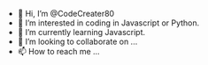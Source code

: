 - 👋 Hi, I’m @CodeCreater80
- 👀 I’m interested in coding in Javascript or Python.
- 🌱 I’m currently learning Javascript.
- 💞️ I’m looking to collaborate on ...
- 📫 How to reach me ...

<!---
CodeCreater80/CodeCreater80 is a ✨ special ✨ repository because its `README.md` (this file) appears on your GitHub profile.
You can click the Preview link to take a look at your changes.
--->
